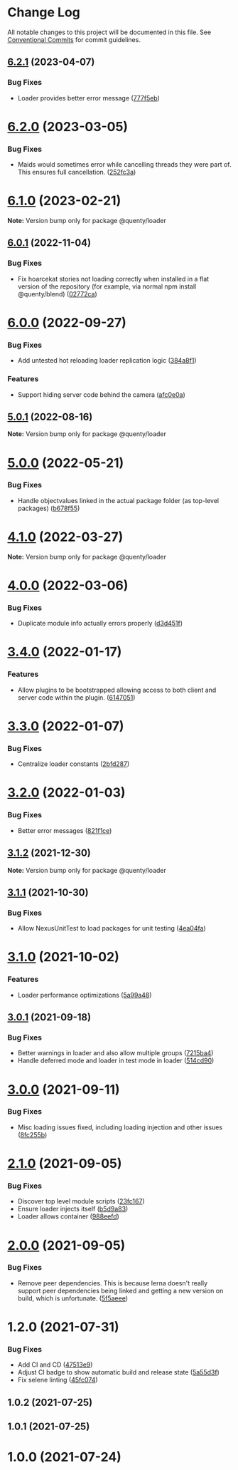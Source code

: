 # Change Log

All notable changes to this project will be documented in this file.
See [Conventional Commits](https://conventionalcommits.org) for commit guidelines.

## [6.2.1](https://github.com/Quenty/NevermoreEngine/compare/@quenty/loader@6.2.0...@quenty/loader@6.2.1) (2023-04-07)


### Bug Fixes

* Loader provides better error message ([777f5eb](https://github.com/Quenty/NevermoreEngine/commit/777f5eb7764f6dad39f9ed7e0d11d717ac609d56))





# [6.2.0](https://github.com/Quenty/NevermoreEngine/compare/@quenty/loader@6.1.0...@quenty/loader@6.2.0) (2023-03-05)


### Bug Fixes

* Maids would sometimes error while cancelling threads they were part of. This ensures full cancellation. ([252fc3a](https://github.com/Quenty/NevermoreEngine/commit/252fc3a5b097dc1a58a998a261b2c28d367839d4))





# [6.1.0](https://github.com/Quenty/NevermoreEngine/compare/@quenty/loader@6.0.1...@quenty/loader@6.1.0) (2023-02-21)

**Note:** Version bump only for package @quenty/loader





## [6.0.1](https://github.com/Quenty/NevermoreEngine/compare/@quenty/loader@6.0.0...@quenty/loader@6.0.1) (2022-11-04)


### Bug Fixes

* Fix hoarcekat stories not loading correctly when installed in a flat version of the repository (for example, via normal npm install @quenty/blend) ([02772ca](https://github.com/Quenty/NevermoreEngine/commit/02772caf01fd5c055edf64c7f26b2c06b379e9e3))





# [6.0.0](https://github.com/Quenty/NevermoreEngine/compare/@quenty/loader@5.0.1...@quenty/loader@6.0.0) (2022-09-27)


### Bug Fixes

* Add untested hot reloading loader replication logic ([384a8f1](https://github.com/Quenty/NevermoreEngine/commit/384a8f166c781a6d67485d8cee1269915ba2a5ad))


### Features

* Support hiding server code behind the camera ([afc0e0a](https://github.com/Quenty/NevermoreEngine/commit/afc0e0a35592f68397d6db8108e7955b737ecfe0))





## [5.0.1](https://github.com/Quenty/NevermoreEngine/compare/@quenty/loader@5.0.0...@quenty/loader@5.0.1) (2022-08-16)

**Note:** Version bump only for package @quenty/loader





# [5.0.0](https://github.com/Quenty/NevermoreEngine/compare/@quenty/loader@4.1.0...@quenty/loader@5.0.0) (2022-05-21)


### Bug Fixes

* Handle objectvalues linked in the actual package folder (as top-level packages) ([b678f55](https://github.com/Quenty/NevermoreEngine/commit/b678f55989c30d9bab53724ca0573b8fea125aaf))





# [4.1.0](https://github.com/Quenty/NevermoreEngine/compare/@quenty/loader@4.0.0...@quenty/loader@4.1.0) (2022-03-27)

**Note:** Version bump only for package @quenty/loader





# [4.0.0](https://github.com/Quenty/NevermoreEngine/compare/@quenty/loader@3.4.0...@quenty/loader@4.0.0) (2022-03-06)


### Bug Fixes

* Duplicate module info actually errors properly ([d3d451f](https://github.com/Quenty/NevermoreEngine/commit/d3d451f24ecc3f6debeb802bd4de6b7276369403))





# [3.4.0](https://github.com/Quenty/NevermoreEngine/compare/@quenty/loader@3.3.0...@quenty/loader@3.4.0) (2022-01-17)


### Features

* Allow plugins to be bootstrapped allowing access to both client and server code within the plugin. ([6147051](https://github.com/Quenty/NevermoreEngine/commit/61470516702b7daa0ec020630556e7505e09aac1))





# [3.3.0](https://github.com/Quenty/NevermoreEngine/compare/@quenty/loader@3.2.0...@quenty/loader@3.3.0) (2022-01-07)


### Bug Fixes

* Centralize loader constants ([2bfd287](https://github.com/Quenty/NevermoreEngine/commit/2bfd287a369a6cbcd307a0983f47d246f1bf32a4))





# [3.2.0](https://github.com/Quenty/NevermoreEngine/compare/@quenty/loader@3.1.2...@quenty/loader@3.2.0) (2022-01-03)


### Bug Fixes

* Better error messages ([821f1ce](https://github.com/Quenty/NevermoreEngine/commit/821f1cefc9297c26c5aab2e414618de183857d21))





## [3.1.2](https://github.com/Quenty/NevermoreEngine/compare/@quenty/loader@3.1.1...@quenty/loader@3.1.2) (2021-12-30)

**Note:** Version bump only for package @quenty/loader





## [3.1.1](https://github.com/Quenty/NevermoreEngine/compare/@quenty/loader@3.1.0...@quenty/loader@3.1.1) (2021-10-30)


### Bug Fixes

* Allow NexusUnitTest to load packages for unit testing ([4ea04fa](https://github.com/Quenty/NevermoreEngine/commit/4ea04fa50d3908f71bd6f14a14ef4a74be6cdb00))





# [3.1.0](https://github.com/Quenty/NevermoreEngine/compare/@quenty/loader@3.0.1...@quenty/loader@3.1.0) (2021-10-02)


### Features

* Loader performance optimizations ([5a99a48](https://github.com/Quenty/NevermoreEngine/commit/5a99a4885685fce43c4214c088be459c5a18b4b5))





## [3.0.1](https://github.com/Quenty/NevermoreEngine/compare/@quenty/loader@3.0.0...@quenty/loader@3.0.1) (2021-09-18)


### Bug Fixes

* Better warnings in loader and also allow multiple groups ([7215ba4](https://github.com/Quenty/NevermoreEngine/commit/7215ba425e85bf5ad080d72f39d7645fa8e4fe06))
* Handle deferred mode and loader in test mode in loader ([514cd90](https://github.com/Quenty/NevermoreEngine/commit/514cd9043d20b6d2f2c019e920b19212b0dc96af))





# [3.0.0](https://github.com/Quenty/NevermoreEngine/compare/@quenty/loader@2.1.0...@quenty/loader@3.0.0) (2021-09-11)


### Bug Fixes

* Misc loading issues fixed, including loading injection and other issues ([8fc255b](https://github.com/Quenty/NevermoreEngine/commit/8fc255ba912c343f6c615f37c4e465abda0edac8))





# [2.1.0](https://github.com/Quenty/NevermoreEngine/compare/@quenty/loader@2.0.0...@quenty/loader@2.1.0) (2021-09-05)


### Bug Fixes

* Discover top level module scripts ([23fc167](https://github.com/Quenty/NevermoreEngine/commit/23fc1676f1140bb75e818e8aae0fb5fd514a5065))
* Ensure loader injects itself ([b5d9a83](https://github.com/Quenty/NevermoreEngine/commit/b5d9a838d0c8cb4df83bf606eb56c69b64c75002))
* Loader allows container ([988eefd](https://github.com/Quenty/NevermoreEngine/commit/988eefdfa26f4b547da829cf7ddf65a58747b7c8))





# [2.0.0](https://github.com/Quenty/NevermoreEngine/compare/@quenty/loader@1.2.0...@quenty/loader@2.0.0) (2021-09-05)


### Bug Fixes

* Remove peer dependencies. This is because lerna doesn't really support peer dependencies being linked and getting a new version on build, which is unfortunate. ([5f5aeee](https://github.com/Quenty/NevermoreEngine/commit/5f5aeeea8de9975435309e53679f0ef7064f9dd0))





# 1.2.0 (2021-07-31)


### Bug Fixes

* Add CI and CD ([47513e9](https://github.com/Quenty/NevermoreEngine/commit/47513e9b568162707534af132396dd8756947dd3))
* Adjust CI badge to show automatic build and release state ([5a55d3f](https://github.com/Quenty/NevermoreEngine/commit/5a55d3f19bf8d66a760d67da9b56ed47fab74656))
* Fix selene linting ([45fc074](https://github.com/Quenty/NevermoreEngine/commit/45fc07489ee59127ac6582689f19a0e87c1e5b5a))



## 1.0.2 (2021-07-25)



## 1.0.1 (2021-07-25)



# 1.0.0 (2021-07-24)

